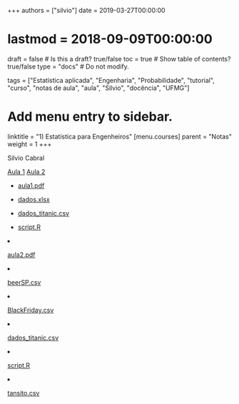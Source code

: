 +++
authors = ["silvio"]
date = 2019-03-27T00:00:00
# lastmod = 2018-09-09T00:00:00

draft = false  # Is this a draft? true/false
toc = true  # Show table of contents? true/false
type = "docs"  # Do not modify.

tags = ["Estatística aplicada", "Engenharia", "Probabilidade", "tutorial", "curso", "notas de aula", "aula", "Silvio", "docência", "UFMG"]

# Add menu entry to sidebar.
linktitle = "1) Estatística para Engenheiros"
[menu.courses]
  parent = "Notas"
  weight = 1
+++

Silvio Cabral

<nav>
  <div class="nav nav-tabs" id="nav-tab" role="tablist">
    <a class="nav-item nav-link active" id="nav-home-tab" data-toggle="tab" href="#nav-home" role="tab" aria-controls="nav-home" aria-selected="true">Aula 1</a>
    <a class="nav-item nav-link" id="nav-profile-tab" data-toggle="tab" href="#nav-profile" role="tab" aria-controls="nav-profile" aria-selected="false">Aula 2</a>
  </div>
</nav>
<div class="tab-content" id="nav-tabContent">
  <div class="tab-pane fade show active" id="nav-home" role="tabpanel" aria-labelledby="nav-home-tab">

- [aula1.pdf](Aula1/aula1.pdf)
- [dados.xlsx](Aula1/dados.xlsx)
- [dados_titanic.csv](Aula1/dados_titanic.csv)
- [script.R](Aula1/script.R)

  </div>
  <div class="tab-pane fade" id="nav-profile" role="tabpanel" aria-labelledby="nav-profile-tab">
  
- [aula2.pdf](Aula2/aula2.pdf)
- [beerSP.csv](Aula2/beerSP.csv)
- [BlackFriday.csv](Aula2/BlackFriday.csv)
- [dados_titanic.csv](Aula2/dados_titanic.csv)
- [script.R](Aula2/script.R)
- [tansito.csv](Aula2/tansito.csv)</div></div>

</div>
